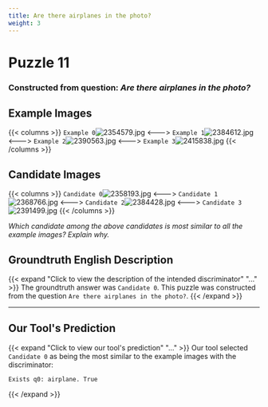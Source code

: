```yaml
---
title: Are there airplanes in the photo?
weight: 3
---
```


# Puzzle 11
### Constructed from question: _Are there airplanes in the photo?_


## Example Images
{{< columns >}}
`Example 0`![2354579.jpg](/gqa_images/2354579.jpg)
<--->
`Example 1`![2384612.jpg](/gqa_images/2384612.jpg)
<--->
`Example 2`![2390563.jpg](/gqa_images/2390563.jpg)
<--->
`Example 3`![2415838.jpg](/gqa_images/2415838.jpg)
{{< /columns >}}

## Candidate Images
{{< columns >}}
`Candidate 0`![2358193.jpg](/gqa_images/2358193.jpg)
<--->
`Candidate 1`![2368766.jpg](/gqa_images/2368766.jpg)
<--->
`Candidate 2`![2384428.jpg](/gqa_images/2384428.jpg)
<--->
`Candidate 3`![2391499.jpg](/gqa_images/2391499.jpg)
{{< /columns >}}

*Which candidate among the above candidates is most similar to all the example images? Explain why.*

## Groundtruth English Description

{{< expand "Click to view the description of the intended discriminator" "..." >}}
The groundtruth answer was `Candidate 0`. This puzzle was constructed from the question `Are there airplanes in the photo?`.
{{< /expand >}}

---

## Our Tool's Prediction

{{< expand "Click to view our tool's prediction" "..." >}}
Our tool selected `Candidate 0` as being the most similar to the example images with the discriminator:
```plaintext
Exists q0: airplane. True
```
{{< /expand >}}
